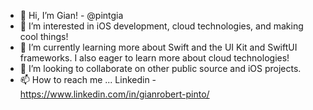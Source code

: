 - 👋 Hi, I’m Gian! - @pintgia
- 👀 I’m interested in iOS development, cloud technologies, and making cool things!
- 🌱 I’m currently learning more about Swift and the UI Kit and SwiftUI frameworks. I also eager to learn more about cloud technologies!
- 💞️ I’m looking to collaborate on other public source and iOS projects.
- 📫 How to reach me ... Linkedin - https://www.linkedin.com/in/gianrobert-pinto/ 



<!---
pintgia/pintgia is a ✨ special ✨ repository because its `README.md` (this file) appears on your GitHub profile.
You can click the Preview link to take a look at your changes.
--->
